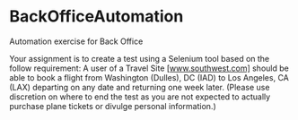 # BackOfficeAutomation
Automation exercise for Back Office 

Your assignment is to create a test using a Selenium tool based on the follow requirement:
A user of a Travel Site [www.southwest.com] should be able to book a flight from Washington (Dulles), DC (IAD) to Los Angeles, CA (LAX) departing on any date and returning one week later. (Please use discretion on where to end the test as you are not expected to actually purchase plane tickets or divulge personal information.)
